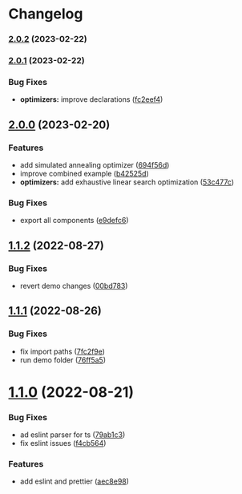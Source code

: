 # Changelog

### [2.0.2](https://github.com/guceda/menu-opt/compare/v2.0.1...v2.0.2) (2023-02-22)

### [2.0.1](https://github.com/guceda/menu-opt/compare/v2.0.0...v2.0.1) (2023-02-22)


### Bug Fixes

* **optimizers:** improve declarations ([fc2eef4](https://github.com/guceda/menu-opt/commit/fc2eef4f785d1eaa0b214cdd53316469b241410a))

## [2.0.0](https://github.com/guceda/menu-opt/compare/v1.1.2...v2.0.0) (2023-02-20)


### Features

* add simulated annealing optimizer ([694f56d](https://github.com/guceda/menu-opt/commit/694f56d3714667ef0a419dc9379cea07f6c28da0))
* improve combined example ([b42525d](https://github.com/guceda/menu-opt/commit/b42525d66ae5f8a66807f88c8f935c84daa84ac8))
* **optimizers:** add exhaustive linear search optimization ([53c477c](https://github.com/guceda/menu-opt/commit/53c477cc7ca5b711728b0dd54582ef2057ef7080))


### Bug Fixes

* export all components ([e9defc6](https://github.com/guceda/menu-opt/commit/e9defc6f748aa6bffec13a607f15e639726bf8e3))

## [1.1.2](https://github.com/guceda/menu-opt/compare/v1.1.1...v1.1.2) (2022-08-27)


### Bug Fixes

* revert demo changes ([00bd783](https://github.com/guceda/menu-opt/commit/00bd783c8570b3bc3fff04d7bfea3ccbf0c1f7c5))

## [1.1.1](https://github.com/guceda/menu-opt/compare/v1.1.0...v1.1.1) (2022-08-26)


### Bug Fixes

* fix import paths ([7fc2f9e](https://github.com/guceda/menu-opt/commit/7fc2f9e37db638744c15863d3115415700a2acf6))
* run demo folder ([76ff5a5](https://github.com/guceda/menu-opt/commit/76ff5a5a6a4b195834f14a7995e34edd703e9235))

# [1.1.0](https://github.com/guceda/menu-opt/compare/v1.0.0...v1.1.0) (2022-08-21)


### Bug Fixes

* ad eslint parser for ts ([79ab1c3](https://github.com/guceda/menu-opt/commit/79ab1c3372ba633d7128d9c263badcb78125ac00))
* fix eslint issues ([f4cb564](https://github.com/guceda/menu-opt/commit/f4cb5642d401f9c0e3d5512ef5df8f77335ae766))


### Features

* add eslint and prettier ([aec8e98](https://github.com/guceda/menu-opt/commit/aec8e9836143318d05a8ac369c4d5fd933d6fd50))